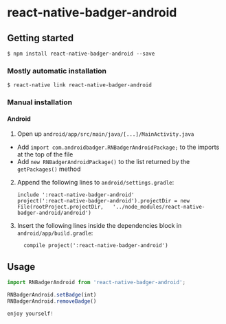 
# react-native-badger-android

## Getting started

`$ npm install react-native-badger-android --save`

### Mostly automatic installation

`$ react-native link react-native-badger-android`

### Manual installation


#### Android

1. Open up `android/app/src/main/java/[...]/MainActivity.java`
  - Add `import com.androidbadger.RNBadgerAndroidPackage;` to the imports at the top of the file
  - Add `new RNBadgerAndroidPackage()` to the list returned by the `getPackages()` method
2. Append the following lines to `android/settings.gradle`:
  	```
  	include ':react-native-badger-android'
  	project(':react-native-badger-android').projectDir = new File(rootProject.projectDir, 	'../node_modules/react-native-badger-android/android')
  	```
3. Insert the following lines inside the dependencies block in `android/app/build.gradle`:
  	```
      compile project(':react-native-badger-android')
  	```


## Usage
```javascript
import RNBadgerAndroid from 'react-native-badger-android';

RNBadgerAndroid.setBadge(int) 
RNBadgerAndroid.removeBadge() 

enjoy yourself!
